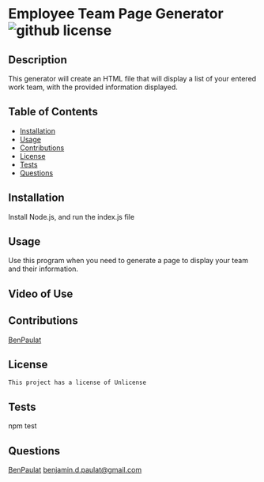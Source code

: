 
  # Employee Team Page Generator ![github license](https://img.shields.io/badge/license-Unlicense-blue.svg)
  
  ## Description
  This generator will create an HTML file that will display a list of your entered work team, with the provided information displayed.

  ## Table of Contents
  * [Installation](#installation)
  * [Usage](#usage)
  * [Contributions](#contributions)
  * [License](#license)
  * [Tests](#tests)
  * [Questions](#questions)

  ## Installation
  Install Node.js, and run the index.js file

  ## Usage
  Use this program when you need to generate a page to display your team and their information.

  ## Video of Use
  

  ## Contributions
  [BenPaulat](https://github.com/BenPaulat)

  ## License
    This project has a license of Unlicense

  ## Tests
  npm test

  ## Questions
  [BenPaulat](https://github.com/BenPaulat)
  benjamin.d.paulat@gmail.com

